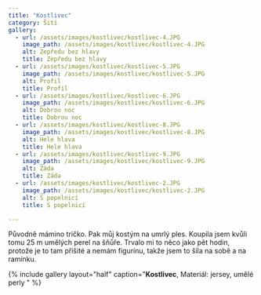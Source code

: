 ```yaml
---
title: "Kostlivec"
category: Šití
gallery:
  - url: /assets/images/kostlivec/kostlivec-4.JPG
    image_path: /assets/images/kostlivec/kostlivec-4.JPG
    alt: Zepředu bez hlavy
    title: Zepředu bez hlavy
  - url: /assets/images/kostlivec/kostlivec-5.JPG
    image_path: /assets/images/kostlivec/kostlivec-5.JPG
    alt: Profil
    title: Profil
  - url: /assets/images/kostlivec/kostlivec-6.JPG
    image_path: /assets/images/kostlivec/kostlivec-6.JPG
    alt: Dobrou noc
    title: Dobrou noc
  - url: /assets/images/kostlivec/kostlivec-8.JPG
    image_path: /assets/images/kostlivec/kostlivec-8.JPG
    alt: Hele hlava
    title: Hele hlava
  - url: /assets/images/kostlivec/kostlivec-9.JPG
    image_path: /assets/images/kostlivec/kostlivec-9.JPG
    alt: Záda
    title: Záda
  - url: /assets/images/kostlivec/kostlivec-2.JPG
    image_path: /assets/images/kostlivec/kostlivec-2.JPG
    alt: S popelnicí
    title: S popelnicí

---
```


Původně mámino tričko. Pak můj kostým na umrlý ples. Koupila jsem kvůli tomu 25 m umělých perel na šňůře. Trvalo mi to něco jako pět hodin, protože je to tam přišité a nemám figurínu, takže jsem to šila na sobě a na ramínku.

{% include gallery
    layout="half"
    caption="**Kostlivec**, Materiál: jersey, umělé perly "
%}






